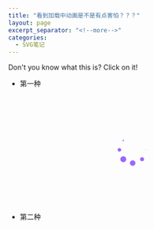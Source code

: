 ```yaml
---
title: "看到加载中动画是不是有点害怕？？？"
layout: page
excerpt_separator: "<!--more-->"
categories: 
  - SVG笔记
---   
```


Don't you know what this is? Click on it!

<!--more-->     

- 第一种
<!--more-->
<section>
 <style>        .spinner {            margin-top: 100px;            margin-right: auto;            margin-bottom: 100px;            margin-left: auto;            width: 50px;            height: 50px;            position: relative;        }         h3{            text-align: center;        }        .container1 > div, .container2 > div, .container3 > div {            width: 12px;            height: 12px;            background-color: #9966FF;             border-radius: 100%;            position: absolute;            -webkit-animation: bouncedelay 1.2s infinite ease-in-out;            animation: bouncedelay 1.2s infinite ease-in-out;            -webkit-animation-fill-mode: both;            animation-fill-mode: both;        }         .spinner .spinner-container {            position: absolute;            width: 100%;            height: 100%;        }         .container2 {            -webkit-transform: rotateZ(45deg);            transform: rotateZ(45deg);        }         .container3 {            -webkit-transform: rotateZ(90deg);            transform: rotateZ(90deg);        }         .circle1 { top: 0; left: 0; }        .circle2 { top: 0; right: 0; }        .circle3 { right: 0; bottom: 0; }        .circle4 { left: 0; bottom: 0; }         .container2 .circle1 {            -webkit-animation-delay: -1.1s;            animation-delay: -1.1s;        }         .container3 .circle1 {            -webkit-animation-delay: -1.0s;            animation-delay: -1.0s;        }         .container1 .circle2 {            -webkit-animation-delay: -0.9s;            animation-delay: -0.9s;        }         .container2 .circle2 {            -webkit-animation-delay: -0.8s;            animation-delay: -0.8s;        }         .container3 .circle2 {            -webkit-animation-delay: -0.7s;            animation-delay: -0.7s;        }         .container1 .circle3 {            -webkit-animation-delay: -0.6s;            animation-delay: -0.6s;        }         .container2 .circle3 {            -webkit-animation-delay: -0.5s;            animation-delay: -0.5s;        }         .container3 .circle3 {            -webkit-animation-delay: -0.4s;            animation-delay: -0.4s;        }         .container1 .circle4 {            -webkit-animation-delay: -0.3s;            animation-delay: -0.3s;        }         .container2 .circle4 {            -webkit-animation-delay: -0.2s;            animation-delay: -0.2s;        }         .container3 .circle4 {            -webkit-animation-delay: -0.1s;            animation-delay: -0.1s;        }         @-webkit-keyframes bouncedelay {            0%, 80%, 100% { -webkit-transform: scale(0.0) }            40% { -webkit-transform: scale(1.0) }        }         @keyframes bouncedelay {            0%, 80%, 100% {                transform: scale(0.0);                -webkit-transform: scale(0.0);            } 40% {                  transform: scale(1.0);                  -webkit-transform: scale(1.0);              }        }</style>
 <body><div class="um-win" id="index">    <div class="um-header">           </div>     <div class="um-content">        <div class="spinner">            <div class="spinner-container container1">                <div class="circle1"></div>                <div class="circle2"></div>                <div class="circle3"></div>                <div class="circle4"></div>            </div>            <div class="spinner-container container2">                <div class="circle1"></div>                <div class="circle2"></div>                <div class="circle3"></div>                <div class="circle4"></div>            </div>            <div class="spinner-container container3">                <div class="circle1"></div>                <div class="circle2"></div>                <div class="circle3"></div>                <div class="circle4"></div>            </div>        </div>    </div>     <div class="um-footer">     </div></div> <script> </script> </body>
 </section>
  
- 第二种  

<html lang="zh-cn">
<head>
    <meta charset="utf-8">
    <title>加载中动画</title>
    <style type="text/css">
        .typing_loader{
            width: 20px;
            height: 20px;
            border-radius: 50%;
            -webkit-animation: typing 1s linear infinite alternate;
               -moz-animation: Typing 1s linear infinite alternate;
                    animation: typing 1s linear infinite alternate;
            margin: 46px auto; /* Not necessary- its only for layouting*/  
            position: relative;
            left: -40px;
        }
        @-webkit-keyframes typing{
            0%{
                background-color: rgba(247,111,73, 1);
                box-shadow: 40px 0px 0px 0px rgba(247,111,73,0.2), 
                            80px 0px 0px 0px rgba(247,111,73,0.2);
              }
            25%{ 
                background-color: rgba(247,111,73, 0.4);
                box-shadow: 40px 0px 0px 0px rgba(247,111,73,2), 
                            80px 0px 0px 0px rgba(247,111,73,0.2);
            }
            75%{ background-color: rgba(247,111,73, 0.4);
                box-shadow: 40px 0px 0px 0px rgba(247,111,73,0.2), 
                            80px 0px 0px 0px rgba(247,111,73,1);
              }
        }

        @-moz-keyframes typing{
           0%{
                background-color: rgba(247,111,73, 1);
                box-shadow: 40px 0px 0px 0px rgba(247,111,73,0.2), 
                            80px 0px 0px 0px rgba(247,111,73,0.2);
              }
            25%{ 
                background-color: rgba(247,111,73, 0.4);
                box-shadow: 40px 0px 0px 0px rgba(247,111,73,2), 
                            80px 0px 0px 0px rgba(247,111,73,0.2);
            }
            75%{ background-color: rgba(247,111,73, 0.4);
                box-shadow: 40px 0px 0px 0px rgba(247,111,73,0.2), 
                            80px 0px 0px 0px rgba(247,111,73,1);
              }
        }

        @keyframes typing{
           0%{
                background-color: rgba(247,111,73, 1);
                box-shadow: 40px 0px 0px 0px rgba(247,111,73,0.2), 
                            80px 0px 0px 0px rgba(247,111,73,0.2);
              }
            25%{ 
                background-color: rgba(247,111,73, 0.4);
                box-shadow: 40px 0px 0px 0px rgba(247,111,73,2), 
                            80px 0px 0px 0px rgba(247,111,73,0.2);
            }
            75%{ background-color: rgba(247,111,73, 0.4);
                box-shadow: 40px 0px 0px 0px rgba(247,111,73,0.2), 
                            80px 0px 0px 0px rgba(247,111,73,1);
              }
        }
    </style>
</head>
<body>
<div id="loadingMask">
    <div class="typing_loader"></div>
</div>
</body>
</html>
